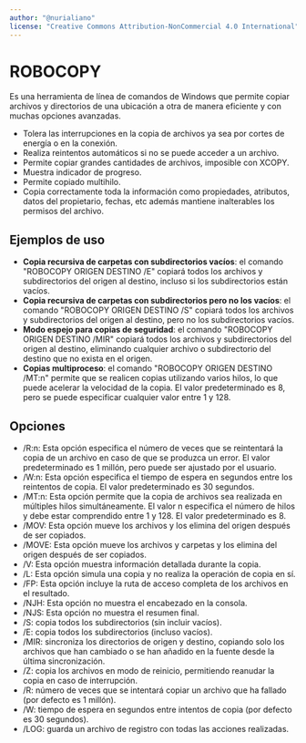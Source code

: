```yaml
---
author: "@nurialiano"
license: "Creative Commons Attribution-NonCommercial 4.0 International"
---
```

# ROBOCOPY

Es una herramienta de línea de comandos de Windows que permite copiar archivos y directorios de una ubicación a otra de manera eficiente y con muchas opciones avanzadas.

- Tolera las interrupciones en la copia de archivos ya sea por cortes de energía o en la conexión.
- Realiza reintentos automáticos si no se puede acceder a un archivo.
- Permite copiar grandes cantidades de archivos, imposible con XCOPY.
- Muestra indicador de progreso.
- Permite copiado multihilo.
- Copia correctamente toda la información como propiedades, atributos, datos del propietario, fechas, etc además mantiene inalterables los permisos del archivo.

## Ejemplos de uso

- **Copia recursiva de carpetas con subdirectorios vacíos**: el comando "ROBOCOPY ORIGEN DESTINO /E" copiará todos los archivos y subdirectorios del origen al destino, incluso si los subdirectorios están vacíos.
- **Copia recursiva de carpetas con subdirectorios pero no los vacíos**: el comando "ROBOCOPY ORIGEN DESTINO /S" copiará todos los archivos y subdirectorios del origen al destino, pero no los subdirectorios vacíos.
- **Modo espejo para copias de seguridad**: el comando "ROBOCOPY ORIGEN DESTINO /MIR" copiará todos los archivos y subdirectorios del origen al destino, eliminando cualquier archivo o subdirectorio del destino que no exista en el origen.
- **Copias multiproceso**: el comando "ROBOCOPY ORIGEN DESTINO /MT:n" permite que se realicen copias utilizando varios hilos, lo que puede acelerar la velocidad de la copia. El valor predeterminado es 8, pero se puede especificar cualquier valor entre 1 y 128.

## Opciones

- /R:n: Esta opción especifica el número de veces que se reintentará la copia de un archivo en caso de que se produzca un error. El valor predeterminado es 1 millón, pero puede ser ajustado por el usuario.
- /W:n: Esta opción especifica el tiempo de espera en segundos entre los reintentos de copia. El valor predeterminado es 30 segundos.
- /MT:n: Esta opción permite que la copia de archivos sea realizada en múltiples hilos simultáneamente. El valor n especifica el número de hilos y debe estar comprendido entre 1 y 128. El valor predeterminado es 8.
- /MOV: Esta opción mueve los archivos y los elimina del origen después de ser copiados.
- /MOVE: Esta opción mueve los archivos y carpetas y los elimina del origen después de ser copiados.
- /V: Esta opción muestra información detallada durante la copia.
- /L: Esta opción simula una copia y no realiza la operación de copia en sí.
- /FP: Esta opción incluye la ruta de acceso completa de los archivos en el resultado.
- /NJH: Esta opción no muestra el encabezado en la consola.
- /NJS: Esta opción no muestra el resumen final.
- /S: copia todos los subdirectorios (sin incluir vacíos).
- /E: copia todos los subdirectorios (incluso vacíos).
- /MIR: sincroniza los directorios de origen y destino, copiando solo los archivos que han cambiado o se han añadido en la fuente desde la última sincronización.
- /Z: copia los archivos en modo de reinicio, permitiendo reanudar la copia en caso de interrupción.
- /R: número de veces que se intentará copiar un archivo que ha fallado (por defecto es 1 millón).
- /W: tiempo de espera en segundos entre intentos de copia (por defecto es 30 segundos).
- /LOG: guarda un archivo de registro con todas las acciones realizadas.